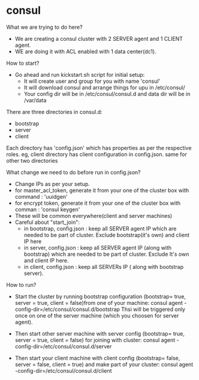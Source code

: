 # consul
What we are trying to do here?
 - We are creating a consul cluster with 2 SERVER agent and 1 CLIENT agent.
 - WE are doing it with ACL enabled with 1 data center(dc1).

How to start?
 - Go ahead and run kickstart.sh script for initial setup:
    - It will create user and group for you with name 'consul'
    - It will download consul and arrange things for upu in /etc/consul/
    - Your config dir will be in /etc/consul/consul.d and data dir will be in /var/data



There are three directories in consul.d:
  - bootstrap
  - server
  - client 

Each directory has 'config.json' which has properties as per the respective roles. eg, client directory has client configuration in config.json. same for other two directories


What change we need to do before run in config.json?
 - Change IPs as per your setup.
 - for master_acl_token, generate it from your one of the cluster box with command : 'uuidgen'
 - for encrypt token,    generate it from your one of the cluster box with comman : 'consul keygen'
 - These will be common everywhere(client and server machines)
 - Careful about "start_join":
    - in bootstrap, config.json : keep all SERVER agent IP which are needed to be part of cluster. Exclude bootstrap(it's own) and client IP here
    - in server, config.json    : keep all SERVER agent IP (along with bootstrap) which are needed to be part of cluster. Exclude It's own and client IP here.
    - in client, config.json    : keep all SERVERs IP ( along with bootstrap server).


How to run?
 - Start the cluster by running  bootstrap configuration (bootstrap= true, server = true, client = false)from one of your machine:
     consul agent -config-dir=/etc/consul/consul.d/bootstrap
  Thsi will be triggered only once on one of the server machine (which you choosen for server agent).

 - Then start other server machine with server config (bootstrap= true, server = true, client = false) for joining with cluster:
     consul agent -config-dir=/etc/consul/consul.d/server

 - Then start your client machine with client config (bootstrap= false, server = false, client = true) and make part of your cluster:
      consul agent -config-dir=/etc/consul/consul.d/client



